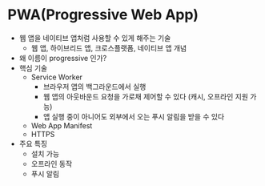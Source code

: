 # PWA(Progressive Web App)

- 웹 앱을 네이티브 앱처럼 사용할 수 있게 해주는 기술
  - 웹 앱, 하이브리드 앱, 크로스플랫폼, 네이티브 앱 개념
- 왜 이름이 progressive 인가?
- 핵심 기술
  - Service Worker
    - 브라우저 앱의 백그라운드에서 실행
    - 웹 앱의 아웃바운드 요청을 가로채 제어할 수 있다 (캐시, 오프라인 지원 가능)
    - 앱 실행 중이 아니어도 외부에서 오는 푸시 알림을 받을 수 있다
  - Web App Manifest
  - HTTPS
- 주요 특징
  - 설치 가능
  - 오프라인 동작
  - 푸시 알림
